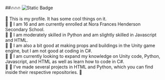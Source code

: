 ##🔥🔥🔥
![Static Badge](https://img.shields.io/badge/Spencer%20Langdon-Nora%20Frances%20Henderson-azure)<br><br>
🎊 This is my profile. It has some cool things on it.<br> 🎊
🏫 I am 16 and am currently enrolled at Nora Frances Henderson Secondary School.<br> 🏫
💪 I am moderately skilled in Python and am slightly skilled in Javascript and HTML.<br> 💪
🦾 I am also a bit good at making props and buildings in the Unity game engine, but I am not good at coding in C#.<br> 🦾
🧠 I am currently looking to expand my knowledge on Unity code, Python, Javascript, and HTML as well as learn how to code in C#.<br> 🧠
📁 I've made several projects in HTML and Python, which you can find inside their respective repositories. 📁
